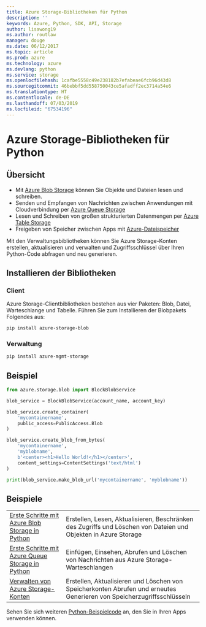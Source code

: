 ```yaml
---
title: Azure Storage-Bibliotheken für Python
description: ''
keywords: Azure, Python, SDK, API, Storage
author: lisawong19
ms.author: routlaw
manager: douge
ms.date: 06/12/2017
ms.topic: article
ms.prod: azure
ms.technology: azure
ms.devlang: python
ms.service: storage
ms.openlocfilehash: 1cafbe5558c49e238182b7efabeae6fcb96d43d8
ms.sourcegitcommit: 46bebbf5dd558750043ce5afadff2ec3714a54e6
ms.translationtype: HT
ms.contentlocale: de-DE
ms.lasthandoff: 07/03/2019
ms.locfileid: "67534196"
---
```

# <a name="azure-storage-libraries-for-python"></a>Azure Storage-Bibliotheken für Python

## <a name="overview"></a>Übersicht
- Mit [Azure Blob Storage](https://docs.microsoft.com/azure/storage/storage-python-how-to-use-blob-storage) können Sie Objekte und Dateien lesen und schreiben.
- Senden und Empfangen von Nachrichten zwischen Anwendungen mit Cloudverbindung per [Azure Queue Storage](https://docs.microsoft.com/azure/storage/storage-python-how-to-use-queue-storage)
- Lesen und Schreiben von großen strukturierten Datenmengen per [Azure Table Storage](https://docs.microsoft.com/azure/storage/storage-python-how-to-use-table-storage) 
- Freigeben von Speicher zwischen Apps mit [Azure-Dateispeicher](https://docs.microsoft.com/azure/storage/storage-python-how-to-use-file-storage)

Mit den Verwaltungsbibliotheken können Sie Azure Storage-Konten erstellen, aktualisieren und verwalten und Zugriffsschlüssel über Ihren Python-Code abfragen und neu generieren.

## <a name="install-the-libraries"></a>Installieren der Bibliotheken

### <a name="client"></a>Client

Azure Storage-Clientbibliotheken bestehen aus vier Paketen: Blob, Datei, Warteschlange und Tabelle. Führen Sie zum Installieren der Blobpakets Folgendes aus:

```bash
pip install azure-storage-blob
```

### <a name="management"></a>Verwaltung

```bash
pip install azure-mgmt-storage
```

## <a name="example"></a>Beispiel
```python
from azure.storage.blob import BlockBlobService

blob_service = BlockBlobService(account_name, account_key)

blob_service.create_container(
    'mycontainername',
    public_access=PublicAccess.Blob
)

blob_service.create_blob_from_bytes(
    'mycontainername',
    'myblobname',
    b'<center><h1>Hello World!</h1></center>',
    content_settings=ContentSettings('text/html')
)

print(blob_service.make_blob_url('mycontainername', 'myblobname'))
```

## <a name="samples"></a>Beispiele

| | |
|--|--|
| [Erste Schritte mit Azure Blob Storage in Python](https://docs.microsoft.com/azure/storage/blobs/storage-python-how-to-use-blob-storage) | Erstellen, Lesen, Aktualisieren, Beschränken des Zugriffs und Löschen von Dateien und Objekten in Azure Storage |
| [Erste Schritte mit Azure Queue Storage in Python](https://docs.microsoft.com/azure/storage/queues/storage-python-how-to-use-queue-storage) | Einfügen, Einsehen, Abrufen und Löschen von Nachrichten aus Azure Storage-Warteschlangen | 
| [Verwalten von Azure Storage-Konten](https://azure.microsoft.com/resources/samples/storage-python-manage) | Erstellen, Aktualisieren und Löschen von Speicherkonten Abrufen und erneutes Generieren von Speicherzugriffsschlüsseln

Sehen Sie sich weiteren [Python-Beispielcode](https://azure.microsoft.com/resources/samples/?platform=python) an, den Sie in Ihren Apps verwenden können.
